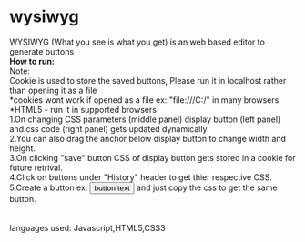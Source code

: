 # wysiwyg
WYSIWYG (What you see is what you get) is an web based editor to generate buttons
<br/>
<strong>How to run:</strong><br/>
 Note:<br/>
  Cookie is used to store the saved buttons, Please run it in localhost rather than opening it as a file<br/>
  *cookies wont work if opened as a file ex: "file:///C:/" in many browsers<br/>
  *HTML5 - run it in supported browsers<br/>
  1.On changing  CSS parameters (middle panel) display button (left panel) and css code (right panel) gets updated dynamically.<br/>
  2.You can also drag the anchor below  display button to change width and height.<br/>
  3.On clicking "save" button CSS of display button gets stored in a cookie for future retrival.<br/>
  4.Click on buttons under "History" header to get thier respective CSS.<br/>
  5.Create a button ex: <button id="my-button1/2/3...">button text</button> and just copy the css to get the same button. <br/>
  <br/>
  <br/>
  languages used: Javascript,HTML5,CSS3
  
  
